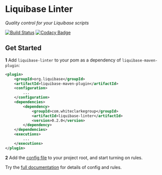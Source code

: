 # Liquibase Linter

*Quality control for your Liquibase scripts*

[![Build Status](https://travis-ci.org/whiteclarkegroup/liquibase-linter.svg?branch=master)](https://travis-ci.org/whiteclarkegroup/liquibase-linter) [![Codacy Badge](https://api.codacy.com/project/badge/Grade/320a8a4be4fd44feb9d6102ccdc7e240)](https://www.codacy.com/project/whiteclarkegroup/liquibase-linter/dashboard?utm_source=github.com&amp;utm_medium=referral&amp;utm_content=whiteclarkegroup/liquibase-linter&amp;utm_campaign=Badge_Grade_Dashboard)

## Get Started

**1** Add `liquibase-linter` to your pom as a dependency of `liquibase-maven-plugin`:

```xml
<plugin>
    <groupId>org.liquibase</groupId>
    <artifactId>liquibase-maven-plugin</artifactId>
    <configuration>
        ...
    </configuration>
    <dependencies>
        <dependency>
            <groupId>com.whiteclarkegroup</groupId>
            <artifactId>liquibase-linter</artifactId>
            <version>0.2.0</version>
        </dependency>
    </dependencies>
    <executions>
        ...
    </executions>
</plugin>

```

**2** Add the [config file](website/examples/lqlint.json) to your project root, and start turning on rules.

Try the [full documentation](https://whiteclarkegroup.github.io/liquibase-linter) for details of config and rules.
